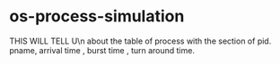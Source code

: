 # os-process-simulation
THIS WILL TELL U\n
  about the table of process with the section of pid. pname, arrival time , burst time , turn around time.
